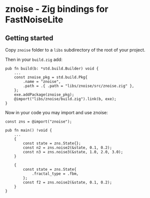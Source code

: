 # znoise - Zig bindings for FastNoiseLite

## Getting started

Copy `znoise` folder to a `libs` subdirectory of the root of your project.

Then in your `build.zig` add:

```zig
pub fn build(b: *std.build.Builder) void {
    ...
    const znoise_pkg = std.build.Pkg{
        .name = "znoise",
        .path = .{ .path = "libs/znoise/src/znoise.zig" },
    };
    exe.addPackage(znoise_pkg);
    @import("libs/znoise/build.zig").link(b, exe);
}
```

Now in your code you may import and use znoise:

```zig
const zns = @import("znoise");

pub fn main() !void {
    ...
    {
        const state = zns.State{};
        const n2 = zns.noise2(&state, 0.1, 0.2);
        const n3 = zns.noise3(&state, 1.0, 2.0, 3.0);
    }

    {
        const state = zns.State{
            .fractal_type = .fbm,
        };
        const f2 = zns.noise2(&state, 0.1, 0.2);
    }
}
```
